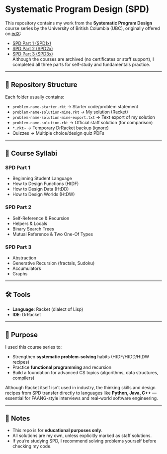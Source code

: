 # Systematic Program Design (SPD)

This repository contains my work from the **Systematic Program Design** course series by the University of British Columbia (UBC), originally offered on [edX](https://learning.edx.org/):
- [SPD Part 1 (SPD1x)](https://learning.edx.org/course/course-v1:UBCx+SPD1x+2T2015/home)  
- [SPD Part 2 (SPD2x)](https://learning.edx.org/course/course-v1:UBCx+SPD2x+2T2015/home)  
- [SPD Part 3 (SPD3x)](https://learning.edx.org/course/course-v1:UBCx+SPD3x+3T2015/home)  
Although the courses are archived (no certificates or staff support), I completed all three parts for self-study and fundamentals practice.

---

## 📂 Repository Structure
Each folder usually contains:
- `problem-name-starter.rkt` → Starter code/problem statement  
- `problem-name-solution-mine.rkt` → My solution (Racket)  
- `problem-name-solution-mine-export.txt` → Text export of my solution  
- `problem-name-solution.rkt` → Official staff solution (for comparison)  
- `*.rkt~` → Temporary DrRacket backup (ignore)  
- Quizzes → Multiple choice/design quiz PDFs  

---

## 📑 Course Syllabi

### SPD Part 1
- Beginning Student Language  
- How to Design Functions (HtDF)  
- How to Design Data (HtDD)  
- How to Design Worlds (HtDW)  

### SPD Part 2
- Self-Reference & Recursion  
- Helpers & Locals  
- Binary Search Trees  
- Mutual Reference & Two One-Of Types  

### SPD Part 3
- Abstraction  
- Generative Recursion (fractals, Sudoku)  
- Accumulators  
- Graphs  

---

## 🛠️ Tools
- **Language**: Racket (dialect of Lisp)  
- **IDE**: DrRacket  

---

## 🎯 Purpose
I used this course series to:
- Strengthen **systematic problem-solving** habits (HtDF/HtDD/HtDW recipes)  
- Practice **functional programming** and recursion  
- Build a foundation for advanced CS topics (algorithms, data structures, compilers)  

Although Racket itself isn’t used in industry, the thinking skills and design recipes from SPD transfer directly to languages like **Python, Java, C++** — essential for FAANG-style interviews and real-world software engineering.

---

## 📌 Notes
- This repo is for **educational purposes only**.  
- All solutions are my own, unless explicitly marked as staff solutions.  
- If you’re studying SPD, I recommend solving problems yourself before checking my code.


